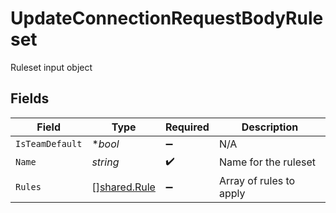 # UpdateConnectionRequestBodyRuleset

Ruleset input object


## Fields

| Field                                        | Type                                         | Required                                     | Description                                  |
| -------------------------------------------- | -------------------------------------------- | -------------------------------------------- | -------------------------------------------- |
| `IsTeamDefault`                              | **bool*                                      | :heavy_minus_sign:                           | N/A                                          |
| `Name`                                       | *string*                                     | :heavy_check_mark:                           | Name for the ruleset                         |
| `Rules`                                      | [][shared.Rule](../../models/shared/rule.md) | :heavy_minus_sign:                           | Array of rules to apply                      |